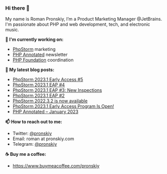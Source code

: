 ### Hi there 👋

My name is Roman Pronskiy, I’m a Product Marketing Manager @JetBrains. I'm passionate about PHP and web development, tech, and electronic music.

**👷 I'm currently working on:**
- [PhpStorm](https://jetbrains.com/phpstorm/) marketing
- [PHP Annotated](https://info.jetbrains.com/PHP-Annotated-Subscription.html) newsletter
- [PHP Foundation](http://thephp.foundation/) coordination

**📜 My latest blog posts:**
<!-- BLOG-POST-LIST:START -->
- [PhpStorm 2023.1 Early Access #5](https://blog.jetbrains.com/phpstorm/2023/02/phpstorm-2023-1-early-access-5/)
- [PhpStorm 2023.1 EAP #4](https://blog.jetbrains.com/phpstorm/2023/02/phpstorm-2023-1-eap-4/)
- [PhpStorm 2023.1 EAP #3: New Inspections](https://blog.jetbrains.com/phpstorm/2023/02/phpstorm-2023-1-eap-3-new-inspections/)
- [PhpStorm 2023.1 EAP #2](https://blog.jetbrains.com/phpstorm/2023/02/phpstorm-2023-1-eap-2/)
- [PhpStorm 2022.3.2 is now available](https://blog.jetbrains.com/phpstorm/2023/01/phpstorm-2022-3-2-is-now-available/)
- [PhpStorm 2023.1 Early Access Program Is Open!](https://blog.jetbrains.com/phpstorm/2023/01/phpstorm-2023-1-early-access-program-is-open/)
- [PHP Annotated – January 2023](https://blog.jetbrains.com/phpstorm/2023/01/php-annotated-january-2023/)
<!-- BLOG-POST-LIST:END -->

**📫 How to reach out to me:**
- Twitter: [@pronskiy](https://twitter.com/pronskiy)
- Email: roman at pronskiy.com
- Telegram: [@pronskiy](https://t.me/pronskiy)

**☕️ Buy me a coffee:**
- https://www.buymeacoffee.com/pronskiy

<!--
- 💬 Ask me about [PhpStorm](https://www.jetbrains.com/phpstorm/) and PHP.

Here are some ideas to get you started:

- 🔭 I’m currently working on ...
- 🌱 I’m currently learning ...
- 👯 I’m looking to collaborate on ...
- 🤔 I’m looking for help with ...
- 💬 Ask me about ...
- 📫 How to reach me: ...
- 😄 Pronouns: ...
- ⚡ Fun fact: ...
-->
